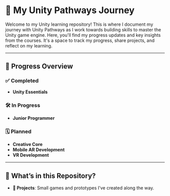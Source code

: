 # 🚀 My Unity Pathways Journey  

Welcome to my Unity learning repository! This is where I document my journey with Unity Pathways as I work towards building skills to master the Unity game engine. 
Here, you'll find my progress updates and key insights from the courses. 
It's a space to track my progress, share projects, and reflect on my learning.

---

## 📌 Progress Overview  

### ✅ **Completed**  
- **Unity Essentials**

### 🛠️ **In Progress**  
- **Junior Programmer**  

### 🗓️ **Planned**  
- **Creative Core**  
- **Mobile AR Development**  
- **VR Development**  

---

## 📁 What’s in this Repository?  
- **🌱 Projects**: Small games and prototypes I’ve created along the way.  

